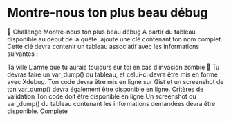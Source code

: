 # Montre-nous ton plus beau débug

💪 Challenge
Montre-nous ton plus beau débug
A partir du tableau disponible au début de la quête, ajoute une clé contenant ton nom complet.
Cette clé devra contenir un tableau associatif avec les informations suivantes :

Ta ville
L’arme que tu aurais toujours sur toi en cas d’invasion zombie 🧟
Tu devras faire un var_dump() du tableau, et celui-ci devra être mis en forme avec Xdebug.
Ton code devra être mis en ligne sur Gist et un screenshot de ton var_dump() devra également être disponible en ligne.
Critères de validation
Ton code doit être disponible en ligne
Un screenshot du var_dump() du tableau contenant les informations demandées devra être disponible.
Complete
